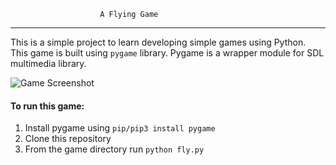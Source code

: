                         A Flying Game

---

This is a simple project to learn developing simple games using Python. This game is built using `pygame` library.
Pygame is a wrapper module for SDL multimedia library.

![Game Screenshot]("images/game-screenshot.png")

#### To run this game:

1. Install pygame using `pip/pip3 install pygame`
2. Clone this repository
3. From the game directory run `python fly.py`
